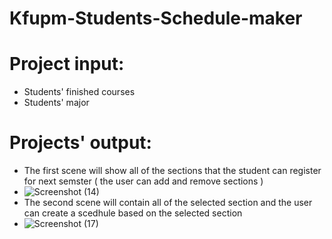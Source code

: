 
# Kfupm-Students-Schedule-maker


# Project input:
- Students' finished courses
- Students' major

# Projects' output: 
- The first scene will show all of the sections that the student can register for next semster ( the user can add and remove sections )
- ![Screenshot (14)](https://user-images.githubusercontent.com/88871860/210149391-3faf6a91-3502-469d-a77a-bc0dd476b528.png)
- The second scene will contain all of the selected section and the user can create a scedhule based on the selected section 
- ![Screenshot (17)](https://user-images.githubusercontent.com/88871860/210149405-8597502e-7ba9-454b-8f8f-bc2d9c1a26ad.png)
